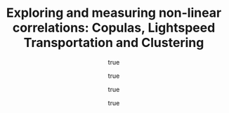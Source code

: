 ---
arxiv: 1610.09659v1
author:
- family: Marti
  given: Gautier
  institute: Hellebore Capital Ltd
- family: Andler
  given: "S\xE9bastien"
  institute: ENS de Lyon
- family: Nielsen
  given: Frank
  institute: Ecole Polytechnique
- family: Donnat
  given: Philippe
  institute: Hellebore Capital Ltd
categories:
- marti16a
keyname: marti16a
layout: refuses
section: pre
title: 'Exploring and measuring non-linear correlations: Copulas, Lightspeed Transportation
  and Clustering'
---
